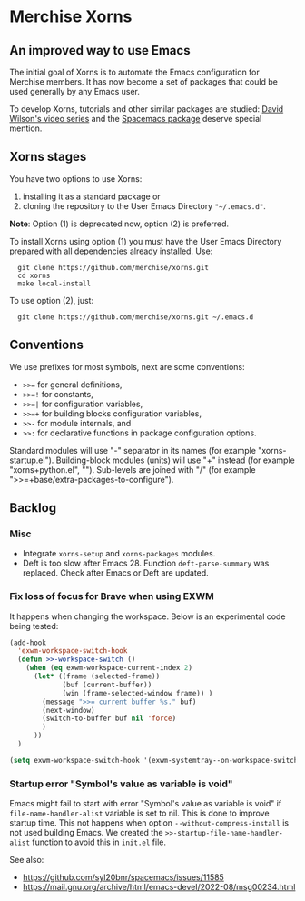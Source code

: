 # Merchise Xorns

## An improved way to use Emacs

The initial goal of Xorns is to automate the Emacs configuration for Merchise
members.  It has now become a set of packages that could be used generally by
any Emacs user.

To develop Xorns, tutorials and other similar packages are studied: [David
Wilson's video series](https://www.youtube.com/@SystemCrafters) and the
[Spacemacs package](https://github.com/syl20bnr/spacemacs) deserve special
mention.


## Xorns stages

You have two options to use Xorns:

  1. installing it as a standard package or
  2. cloning the repository to the User Emacs Directory `"~/.emacs.d"`.

**Note**: Option (1) is deprecated now, option (2) is preferred.

To install Xorns using option (1) you must have the User Emacs Directory
prepared with all dependencies already installed.  Use:

```shell
  git clone https://github.com/merchise/xorns.git
  cd xorns
  make local-install
```

To use option (2), just:

```shell
  git clone https://github.com/merchise/xorns.git ~/.emacs.d
```


## Conventions

We use prefixes for most symbols, next are some conventions:

- `>>=` for general definitions,
- `>>=!` for constants,
- `>>=|` for configuration variables,
- `>>=+` for building blocks configuration variables,
- `>>-` for module internals, and
- `>>:` for declarative functions in package configuration options.

Standard modules will use "-" separator in its names (for example
"xorns-startup.el").  Building-block modules (units) will use "+" instead (for
example "xorns+python.el", "").  Sub-levels are joined with "/" (for example
">>=+base/extra-packages-to-configure").


## Backlog

### Misc

  - Integrate `xorns-setup` and `xorns-packages` modules.
  - Deft is too slow after Emacs 28.  Function `deft-parse-summary` was
    replaced.  Check after Emacs or Deft are updated.

### Fix loss of focus for Brave when using EXWM

It happens when changing the workspace.  Below is an experimental code being
tested:

```lisp
(add-hook
  'exwm-workspace-switch-hook
  (defun >>-workspace-switch ()
    (when (eq exwm-workspace-current-index 2)
      (let* ((frame (selected-frame))
             (buf (current-buffer))
             (win (frame-selected-window frame)) )
        (message ">>= current buffer %s." buf)
        (next-window)
        (switch-to-buffer buf nil 'force)
        )
      ))
  )

(setq exwm-workspace-switch-hook '(exwm-systemtray--on-workspace-switch))
```

### Startup error "Symbol's value as variable is void"

Emacs might fail to start with error "Symbol's value as variable is void" if
`file-name-handler-alist` variable is set to nil.  This is done to improve
startup time.  This not happens when option `--without-compress-install` is
not used building Emacs.  We created the `>>-startup-file-name-handler-alist`
function to avoid this in `init.el` file.

See also:
 - https://github.com/syl20bnr/spacemacs/issues/11585
 - https://mail.gnu.org/archive/html/emacs-devel/2022-08/msg00234.html
